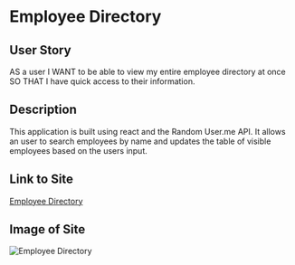 # Employee Directory

## User Story

AS a user
I WANT to be able to view my entire employee directory at once 
SO THAT I have quick access to their information.

## Description
This application is built using react and the Random User.me API. It allows 
an user to search employees by name and updates the table of visible employees 
based on the users input. 

## Link to Site

[Employee Directory](https://crjones7.github.io/react-employeeDirectory/)

## Image of Site

![Employee Directory](https://i.imgur.com/l4oDjoC.png)
